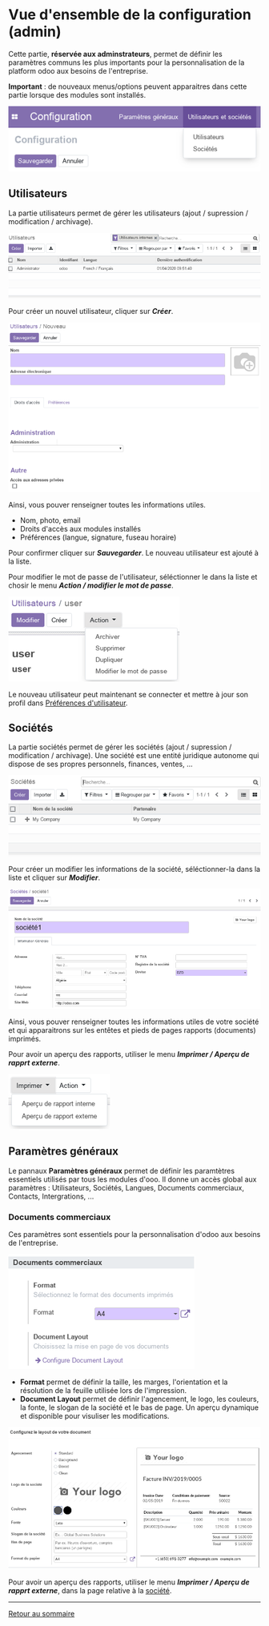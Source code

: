 # Vue d'ensemble de la configuration (admin)

Cette partie, **réservée aux adminstrateurs**, permet de définir les paramètres communs les plus importants pour la personnalisation de la platform  odoo aux besoins de l'entreprise.

**Important** : de nouveaux menus/options peuvent apparaitres dans cette partie lorsque des modules sont installés. 

![](./images/config-menu.png)

## Utilisateurs 
La partie utilisateurs permet de gérer les utilisateurs (ajout / supression / modification / archivage).

![](./images/config-users-list.png)

Pour créer un nouvel utilisateur, cliquer sur **_Créer_**. 

![](./images/config-users-new.png)

Ainsi, vous pouver renseigner toutes les informations utiles.
- Nom, photo, email
- Droits d'accès aux modules installés
- Préférences (langue, signature, fuseau horaire)

Pour confirmer cliquer sur **_Sauvegarder_**. Le nouveau utilisateur est ajouté à la liste.

Pour modifier le mot de passe de l'utilisateur, séléctionner le dans la liste et chosir le menu **_Action / modifier le mot de passe_**.


![](./images/config-users-password.png)

Le nouveau utilisateur peut maintenant se connecter et mettre à jour son profil dans [Préférences d'utilisateur](./odoo-user-preferences-fr.md).

## Sociétés
La partie sociétés permet de gérer les sociétés (ajout / supression / modification / archivage). Une société est une entité juridique autonome qui dispose de ses propres personnels, finances, ventes, ... 

![](./images/config-company-list.png)

Pour créer un modifier les informations de la société, séléctionner-la dans la liste et cliquer sur **_Modifier_**. 

![](./images/config-company-modify.png)

Ainsi, vous pouver renseigner toutes les informations utiles de votre société et qui apparaitrons sur les entêtes et pieds de pages rapports (documents) imprimés. 

Pour avoir un aperçu des rapports, utiliser le menu **_Imprimer / Aperçu de rapprt externe_**.

![](./images/config-company-reports-overview.png)


## Paramètres généraux 

Le pannaux **Paramètres généraux** permet de définir les paramtètres essentiels utilisés par tous les modules d'ooo. Il donne un accès global aux paramètres : Utilisateurs, Sociétés, Langues, Documents commerciaux, Contacts, Intergrations, ...

### Documents commerciaux 
Ces paramètres sont essentiels pour la personnalisation d'odoo aux besoins de l'entreprise. 

![](./images/config-sales-docs.png)

- **Format** permet de définir la taille, les marges, l'orientation et la résolution de la feuille utilisée lors de l'impression.
- **Document Layout** permet de définir l'agencement, le logo, les couleurs, la fonte, le slogan de la société et le bas de page. Un aperçu dynamique et disponible pour visuliser les modifications.

![](./images/config-docs-layout.png)

Pour avoir un aperçu des rapports, utiliser le menu **_Imprimer / Aperçu de rapprt externe_**, dans la page relative à la [société](#sociétés).

----
[Retour au sommaire](./odoo-usecases.md)

